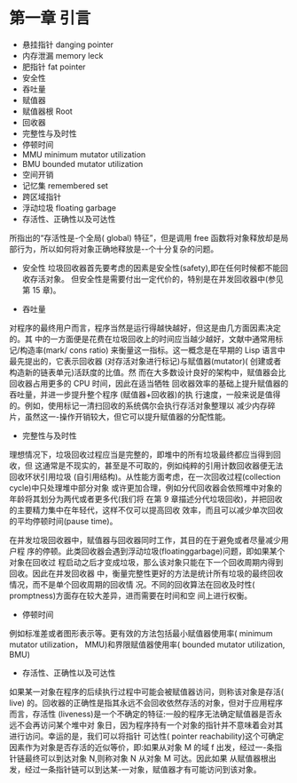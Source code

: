 # 第一章 引言

- 悬挂指针 danging pointer
- 内存泄漏 memory leck
- 肥指针 fat pointer
- 安全性
- 吞吐量
- 赋值器
- 赋值器根 Root
- 回收器
- 完整性与及时性
- 停顿时间
- MMU minimum mutator utilization
- BMU bounded mutator utilization
- 空间开销
- 记忆集 remembered set
- 跨区域指针
- 浮动垃圾 floating garbage
- 存活性、正确性以及可达性

所指出的“存活性是-个全局( global) 特征”，但是调用 free 函数将对象释放却是局部行为，所以如何将对象正确地释放是--个十分复杂的问题。

- 安全性
  垃圾回收器首先要考虑的因素是安全性(safety),即在任何时候都不能回收存活对象。
  但安全性是需要付出一定代价的，特别是在并发回收器中(参见第 15 章)。

- 吞吐量

对程序的最终用户而言，程序当然是运行得越快越好，但这是由几方面因素决定的。其
中的一方面便是花费在垃圾回收上的时间应当越少越好，文献中通常用标记/构造率(mark/
cons ratio) 来衡量这一指标。这一概念是在早期的 Lisp 语言中最先提出的，它表示回收器
(对存活对象进行标记)与赋值器(mutator)( 创建或者构造新的链表单元)活跃度的比值。然
而在大多数设计良好的架构中，赋值器会比回收器占用更多的 CPU 时间，因此在适当牺牲
回收器效率的基础上提升赋值器的吞吐量，并进一步提升整个程序 (赋值器+回收器)的执
行速度，一般来说是值得的。例如，使用标记一清扫回收的系统偶尔会执行存活对象整理以
减少内存碎片，虽然这一-操作开销较大，但它可以提升赋值器的分配性能。

- 完整性与及时性

理想情况下，垃圾回收过程应当是完整的，即堆中的所有垃圾最终都应当得到回收，但
这通常是不现实的，甚至是不可取的，例如纯粹的引用计数回收器便无法回收环状引用垃圾
(自引用结构)。从性能方面考虑，在一次回收过程(collection cycle)中只处理堆中部分对象
或许更加合理，例如分代回收器会依照堆中对象的年龄将其划分为两代或者更多代(我们将
在第 9 章描述分代垃圾回收)，并把回收的主要精力集中在年轻代，这样不仅可以提高回收
效率，而且可以减少单次回收的平均停顿时间(pause time)。

在并发垃圾回收器中，赋值器与回收器同时工作，其目的在于避免或者尽量减少用户程
序的停顿。此类回收器会遇到浮动垃圾(floatinggarbage)问题，即如果某个对象在回收过
程启动之后才变成垃圾，那么该对象只能在下一个回收周期内得到回收。因此在并发回收器
中，衡量完整性更好的方法是统计所有垃圾的最终回收情况，而不是单个回收周期的回收情
况。不同的回收算法在回收及时性( promptness)方面存在较大差异，进而需要在时间和空
间上进行权衡。

- 停顿时间

例如标准差或者图形表示等。更有效的方法包括最小赋值器使用率( minimum mutator utilization， MMU)和界限赋值器使用率( bounded mutator utilization, BMU)

- 存活性、正确性以及可达性

如果某一对象在程序的后续执行过程中可能会被赋值器访问，则称该对象是存活( live)
的。回收器的正确性是指其永远不会回收依然存活的对象，但对于应用程序而言，存活性
(liveness)是一个不确定的特征:一般的程序无法确定赋值器是否永远不会再访问某个堆中对
象日，因为程序持有一个对象的指针并不意味着会对其进行访问。幸运的是，我们可以将指针
可达性( pointer reachability)这个可确定因素作为对象是否存活的近似等价，即:如果从对象
M 的域 f 出发，经过一-条指针链最终可以到达对象 N,则称对象 N 从对象 M 可达。因此如果
从赋值器根出发，经过一条指针链可以到达某-一对象，赋值器才有可能访问到该对象。
